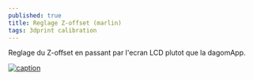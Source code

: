 ```yaml
---
published: true
title: Reglage Z-offset (marlin)
tags: 3dprint calibration
---
```

Reglage du Z-offset en passant par l'ecran LCD plutot que la dagomApp.

[![caption](https://img.youtube.com/vi/u-7BFQidJVw/0.jpg)](https://www.youtube.com/watch?v=u-7BFQidJVw&feature=youtu.be&t=8m43s)
